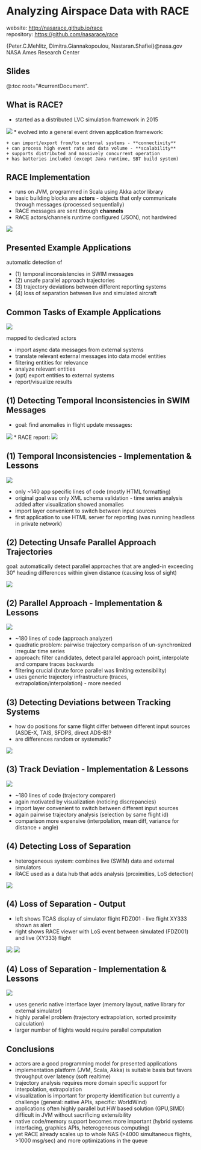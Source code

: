 # Analyzing Airspace Data with RACE

website: <http://nasarace.github.io/race><br/>
repository: <https://github.com/nasarace/race><br/>

<p class="author">
{Peter.C.Mehlitz, Dimitra.Giannakopoulou, Nastaran.Shafiei}@nasa.gov<br/>
NASA Ames Research Center
</p>

## Slides
@:toc root="#currentDocument".

## What is RACE?
* started as a distributed LVC simulation framework in 2015
<img src="../images/lvc-sim.svg" class="center scale35">
* evolved into a general event driven application framework:

    + can import/export from/to external systems - **connectivity**
    + can process high event rate and data volume - **scalability**
    + supports distributed and massively concurrent operation
    + has batteries included (except Java runtime, SBT build system)


## RACE Implementation
* runs on JVM, programmed in Scala using Akka actor library
* basic building blocks are **actors** - objects that only communicate through messages (processed
sequentially)
* RACE messages are sent through **channels**
* RACE actors/channels runtime configured (JSON), not hardwired

<img src="../images/race-design.svg" class="center scale45">


## Presented Example Applications
automatic detection of

* (1) temporal inconsistencies in SWIM messages
* (2) unsafe parallel approach trajectories
* (3) trajectory deviations between different reporting systems
* (4) loss of separation between live and simulated aircraft


##  Common Tasks of Example Applications
<img src="../images/app-tasks.svg" class="center scale25">

mapped to dedicated actors

* import async data messages from external systems
* translate relevant external messages into data model entities
* filtering entities for relevance
* analyze relevant entities
* (opt) export entities to external systems
* report/visualize results


## (1) Detecting Temporal Inconsistencies in SWIM Messages
* goal: find anomalies in flight update messages:
<img src="../images/ts-anomalies.svg" class="alignTop scale35">
* RACE report:
<img src="../images/tais-stats-output.png" class="alignTop scale40">


## (1) Temporal Inconsistencies - Implementation & Lessons
<img src="../images/tais-stats-config.svg" class="center scale25">

* only ~140 app specific lines of code (mostly HTML formatting)
* original goal was only XML schema validation - time series analysis added
after visualization showed anomalies
* import layer convenient to switch between input sources
* first application to use HTML server for reporting (was running headless
in private network)


## (2) Detecting Unsafe Parallel Approach Trajectories
goal: automatically detect parallel approaches that are angled-in exceeding 
30° heading differences within given distance (causing loss of sight)

<img src="../images/par-approach-output.png" class="center scale65">


## (2) Parallel Approach - Implementation & Lessons
<img src="../images/par-approach-config.svg" class="center scale30">

* ~180 lines of code (approach analyzer)
* quadratic problem: pairwise trajectory comparison of un-synchronized irregular time series
* approach: filter candidates, detect parallel approach point, interpolate and compare traces backwards 
* filtering crucial (brute force parallel was limiting extensibility)
* uses generic trajectory infrastructure (traces, extrapolation/interpolation) - more needed


## (3) Detecting Deviations between Tracking Systems
* how do positions for same flight differ between different input sources
(ASDE-X, TAIS, SFDPS, direct ADS-B)?
* are differences random or systematic?

<img src="../images/trackdiff-output.png" class="center scale55">


## (3) Track Deviation - Implementation & Lessons
<img src="../images/trackdiff-config.svg" class="center scale40">

* ~180 lines of code (trajectory comparer)
* again motivated by visualization (noticing discrepancies)
* import layer convenient to switch between different input sources
* again pairwise trajectory analysis (selection by same flight id)
* comparison more expensive (interpolation, mean diff, variance for distance + angle)


## (4) Detecting Loss of Separation
* heterogeneous system: combines live (SWIM) data and external simulators
* RACE used as a data hub that adds analysis (proximities, LoS detection) 

<img src="../images/fdz-demo.svg" class="center scale65">


## (4) Loss of Separation - Output
* left shows TCAS display of simulator flight FDZ001 - live flight XY333 shown as alert
* right shows RACE viewer with LoS event between simulated (FDZ001) and live (XY333) flight

<img src="../images/fdz-output-a.png" class="left scale35">
<img src="../images/fdz-output-b.png" class="right scale35">


## (4) Loss of Separation - Implementation & Lessons
<img src="../images/fdz-config.svg" class="center scale45">

* uses generic native interface layer (memory layout, native library for external simulator)
* highly parallel problem (trajectory extrapolation, sorted proximity calculation)
* larger number of flights would require parallel computation 


## Conclusions
* actors are a good programming model for presented applications
* implementation platform (JVM, Scala, Akka) is suitable basis but favors throughput over latency
(soft realtime)
* trajectory analysis requires more domain specific support for interpolation, extrapolation
* visualization is important for property identification but currently a challenge 
(general: native APIs, specific: WorldWind)
* applications often highly parallel but HW based solution (GPU,SIMD) difficult in JVM 
without sacrificing extensibility
* native code/memory support becomes more important (hybrid systems interfacing, graphics APIs, 
heterogeneous computing)
* yet RACE already scales up to whole NAS (>4000 simultaneous flights, >1000 msg/sec) and more
optimizations in the queue 

